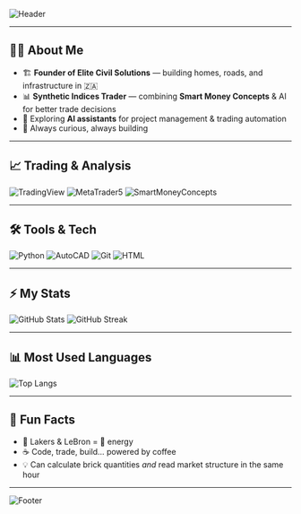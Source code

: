<!-- Banner -->
![Header](https://capsule-render.vercel.app/api?type=waving&color=gradient&height=200&section=header&text=Hey%20there!%20I'm%20Daniel%20🚀&fontSize=40&fontAlignY=35&desc=Civil%20Engineer%20|%20AI%20Trader%20|%20Builder%20of%20Things&descAlignY=55&descAlign=50)

---

## 👨‍💻 About Me
- 🏗 **Founder of Elite Civil Solutions** — building homes, roads, and infrastructure in 🇿🇦  
- 📊 **Synthetic Indices Trader** — combining **Smart Money Concepts** & AI for better trade decisions  
- 🤖 Exploring **AI assistants** for project management & trading automation  
- 🎯 Always curious, always building

---

## 📈 Trading & Analysis
![TradingView](https://img.shields.io/badge/TradingView-Charts-blue?style=for-the-badge&logo=tradingview)
![MetaTrader5](https://img.shields.io/badge/MetaTrader5-Trading-orange?style=for-the-badge&logo=metatrader)
![SmartMoneyConcepts](https://img.shields.io/badge/Smart%20Money%20Concepts-SMC-green?style=for-the-badge)

---

## 🛠 Tools & Tech
![Python](https://img.shields.io/badge/Python-yellow?style=for-the-badge&logo=python)
![AutoCAD](https://img.shields.io/badge/AutoCAD-FF0000?style=for-the-badge&logo=autodesk)
![Git](https://img.shields.io/badge/Git-black?style=for-the-badge&logo=git)
![HTML](https://img.shields.io/badge/HTML-orange?style=for-the-badge&logo=html5)

---

## ⚡ My Stats
![GitHub Stats](https://github-readme-stats.vercel.app/api?username=YOUR-USERNAME&show_icons=true&theme=radical&count_private=true)
![GitHub Streak](https://streak-stats.demolab.com?user=YOUR-USERNAME&theme=radical)

---

## 📊 Most Used Languages
![Top Langs](https://github-readme-stats.vercel.app/api/top-langs/?username=YOUR-USERNAME&layout=compact&theme=radical)

---

## 🎯 Fun Facts
- 🏀 Lakers & LeBron = 🐐 energy  
- ☕ Code, trade, build… powered by coffee  
- 💡 Can calculate brick quantities *and* read market structure in the same hour

---

<!-- Animated footer -->
![Footer](https://capsule-render.vercel.app/api?type=waving&color=gradient&height=120&section=footer)
